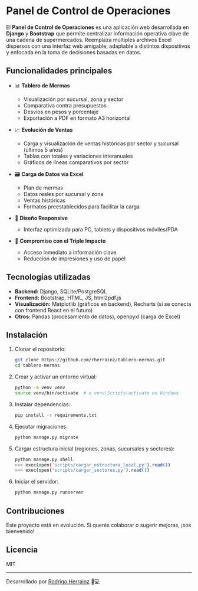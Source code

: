 # Panel de Control de Operaciones

El **Panel de Control de Operaciones** es una aplicación web desarrollada en **Django** y **Bootstrap** que permite centralizar información operativa clave de una cadena de supermercados. Reemplaza múltiples archivos Excel dispersos con una interfaz web amigable, adaptable a distintos dispositivos y enfocada en la toma de decisiones basadas en datos.

## Funcionalidades principales

- 📊 **Tablero de Mermas**

  - Visualización por sucursal, zona y sector
  - Comparativa contra presupuestos
  - Desvíos en pesos y porcentaje
  - Exportación a PDF en formato A3 horizontal
- 📈 **Evolución de Ventas**

  - Carga y visualización de ventas históricas por sector y sucursal (últimos 5 años)
  - Tablas con totales y variaciones interanuales
  - Gráficos de líneas comparativos por sector
- 🗃️ **Carga de Datos vía Excel**

  - Plan de mermas
  - Datos reales por sucursal y zona
  - Ventas históricas
  - Formatos preestablecidos para facilitar la carga
- 📱 **Diseño Responsive**

  - Interfaz optimizada para PC, tablets y dispositivos móviles/PDA
- 🌱 **Compromiso con el Triple Impacto**

  - Acceso inmediato a información clave
  - Reducción de impresiones y uso de papel

## Tecnologías utilizadas

- **Backend:** Django, SQLite/PostgreSQL
- **Frontend:** Bootstrap, HTML, JS, html2pdf.js
- **Visualización:** Matplotlib (gráficos en backend), Recharts (si se conecta con frontend React en el futuro)
- **Otros:** Pandas (procesamiento de datos), openpyxl (carga de Excel)

## Instalación

1. Clonar el repositorio:

   ```bash
   git clone https://github.com/rherrainz/tablero-mermas.git
   cd tablero-mermas
   ```
2. Crear y activar un entorno virtual:

   ```bash
   python -m venv venv
   source venv/bin/activate  # o venv\Scripts\activate en Windows
   ```
3. Instalar dependencias:

   ```bash
   pip install -r requirements.txt
   ```
4. Ejecutar migraciones:

   ```bash
   python manage.py migrate
   ```
5. Cargar estructura inicial (regiones, zonas, sucursales y sectores):

   ```bash
   python manage.py shell
   >>> exec(open('scripts/cargar_estructura_local.py').read())
   >>> exec(open('scripts/cargar_sectores.py').read())
   ```
6. Iniciar el servidor:

   ```bash
   python manage.py runserver
   ```

## Contribuciones

Este proyecto está en evolución. Si querés colaborar o sugerir mejoras, ¡sos bienvenido!

## Licencia

MIT

---

Desarrollado por [Rodrigo Herrainz](https://github.com/rherrainz) 🧠💻
